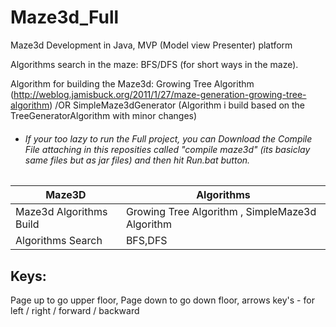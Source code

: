 # Maze3d_Full
Maze3d Development in Java, MVP (Model view Presenter) platform

Algorithms search in the maze: BFS/DFS (for short ways in the maze).

Algorithm for building the Maze3d: Growing Tree Algorithm (http://weblog.jamisbuck.org/2011/1/27/maze-generation-growing-tree-algorithm) /OR SimpleMaze3dGenerator (Algorithm i build based on the TreeGeneratorAlgorithm with minor changes)


* ###### If your too lazy to run the Full project, you can Download the Compile File attaching in this reposities called "compile maze3d" (its basiclay same files but as jar files) and then hit Run.bat button.


Maze3D | Algorithms
------------ | -------------
Maze3d Algorithms Build | Growing Tree Algorithm , SimpleMaze3d Algorithm
Algorithms Search | BFS,DFS


## Keys:
Page up to go upper floor,
Page down to go down floor,
arrows key's - for left / right / forward / backward
